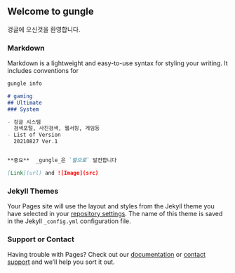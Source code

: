 ## Welcome to gungle
겅글에 오신것을 환영합니다. 

### Markdown

Markdown is a lightweight and easy-to-use syntax for styling your writing. It includes conventions for

```markdown
gungle info

# gaming
## Ultimate
### System

- 겅글 시스템
  검색포털, 사진검색, 웹서핑, 게임등
- List of Version
  20210827 Ver.1


**중요**  _gungle_은 `앞으로` 발전합니다

[Link](url) and ![Image](src)
```



### Jekyll Themes

Your Pages site will use the layout and styles from the Jekyll theme you have selected in your [repository settings](https://github.com/gungmn98/gungmn98.github.io/settings/pages). The name of this theme is saved in the Jekyll `_config.yml` configuration file.

### Support or Contact

Having trouble with Pages? Check out our [documentation](https://docs.github.com/categories/github-pages-basics/) or [contact support](https://support.github.com/contact) and we’ll help you sort it out.
